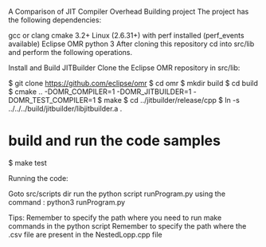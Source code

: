 A Comparison of JIT Compiler Overhead
Building project
The project has the following dependencies:

gcc or clang
cmake 3.2+
Linux (2.6.31+) with perf installed (perf_events available)
Eclipse OMR
python 3 
After cloning this repository cd into src/lib and perform the following operations.

Install and Build JITBuilder
Clone the Eclipse OMR repository in src/lib:

$ git clone https://github.com/eclipse/omr
$ cd omr
$ mkdir build
$ cd build
$ cmake .. -DOMR_COMPILER=1 -DOMR_JITBUILDER=1 -DOMR_TEST_COMPILER=1
$ make
$ cd ../jitbuilder/release/cpp
$ ln -s ../../../build/jitbuilder/libjitbuilder.a .
# build and run the code samples
$ make test

Running the code:

Goto src/scripts dir
run the python script runProgram.py using the command : python3 runProgram.py

Tips:
Remember to specify the path where you need to run make commands in the python script
Remember to specify the path where the .csv file are present in the NestedLopp.cpp file
